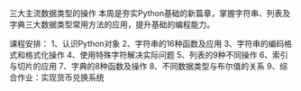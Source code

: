 三大主流数据类型的操作
本周是夯实Python基础的新篇章，掌握字符串、列表及字典三大数据类型常用方法的应用，提升基础的编程能力。

课程安排：
1、认识Python对象
2、字符串的16种函数及应用
3、字符串的编码格式和格式化操作
4、使用特殊字符解决实际问题
5、列表的9种不同操作
6、索引与切片的应用
7、字典的8种函数及操作
8、不同数据类型与布尔值的关系
9、综合作业：实现货币兑换系统